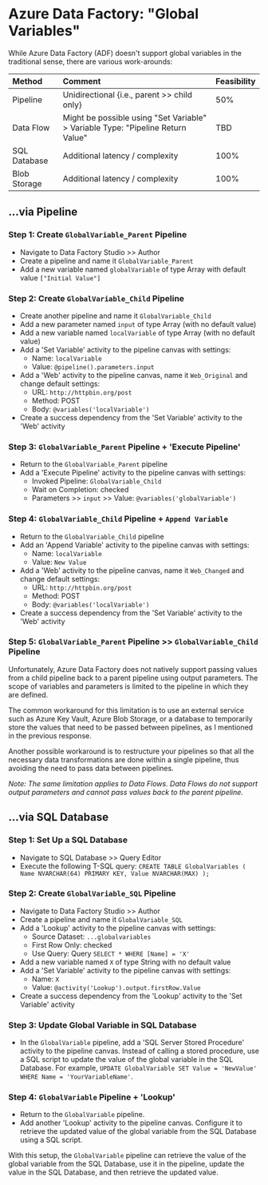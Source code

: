 # Azure Data Factory: "Global Variables"

While Azure Data Factory (ADF) doesn't support global variables in the traditional sense, there are various work-arounds:

| Method | Comment | Feasibility |      
| :--- | :--- | :--- |      
| Pipeline | Unidirectional {i.e., parent >> child only} | 50% |      
| Data Flow | Might be possible using "Set Variable" > Variable Type: "Pipeline Return Value" | TBD |      
| SQL Database | Additional latency / complexity | 100% |      
| Blob Storage | Additional latency / complexity | 100% |   
   
## ...via Pipeline

### Step 1: Create `GlobalVariable_Parent` Pipeline
  
* Navigate to Data Factory Studio >> Author
* Create a pipeline and name it `GlobalVariable_Parent`
* Add a new variable named `globalVariable` of type Array with default value `["Initial Value"]`

### Step 2: Create `GlobalVariable_Child` Pipeline
  
* Create another pipeline and name it `GlobalVariable_Child`
* Add a new parameter named `input` of type Array (with no default value)
* Add a new variable named `localVariable` of type Array (with no default value)
* Add a 'Set Variable' activity to the pipeline canvas with settings:
  * Name: `localVariable`
  * Value: `@pipeline().parameters.input`
* Add a 'Web' activity to the pipeline canvas, name it `Web_Original` and change default settings:
  * URL: `http://httpbin.org/post`
  * Method: POST
  * Body: `@variables('localVariable')`
* Create a success dependency from the 'Set Variable' activity to the 'Web' activity

### Step 3: `GlobalVariable_Parent` Pipeline + 'Execute Pipeline'

* Return to the `GlobalVariable_Parent` pipeline
* Add a 'Execute Pipeline' activity to the pipeline canvas with settings:
  * Invoked Pipeline: `GlobalVariable_Child`
  * Wait on Completion: checked
  * Parameters >> `input` >> Value: `@variables('globalVariable')`

### Step 4: `GlobalVariable_Child` Pipeline + `Append Variable`
  
* Return to the `GlobalVariable_Child` pipeline
* Add an 'Append Variable' activity to the pipeline canvas with settings:
  * Name: `localVariable`
  * Value: `New Value`
* Add a 'Web' activity to the pipeline canvas, name it `Web_Changed` and change default settings:
  * URL: `http://httpbin.org/post`
  * Method: POST
  * Body: `@variables('localVariable')`
* Create a success dependency from the 'Set Variable' activity to the 'Web' activity
  
### Step 5: `GlobalVariable_Parent` Pipeline >> `GlobalVariable_Child` Pipeline  
  
Unfortunately, Azure Data Factory does not natively support passing values from a child pipeline back to a parent pipeline using output parameters. The scope of variables and parameters is limited to the pipeline in which they are defined.

The common workaround for this limitation is to use an external service such as Azure Key Vault, Azure Blob Storage, or a database to temporarily store the values that need to be passed between pipelines, as I mentioned in the previous response.

Another possible workaround is to restructure your pipelines so that all the necessary data transformations are done within a single pipeline, thus avoiding the need to pass data between pipelines.

_Note: The same limitation applies to Data Flows. Data Flows do not support output parameters and cannot pass values back to the parent pipeline._

## ...via SQL Database  
   
### Step 1: Set Up a SQL Database  
   
* Navigate to SQL Database >> Query Editor
* Execute the following T-SQL query: `CREATE TABLE GlobalVariables ( Name NVARCHAR(64) PRIMARY KEY, Value NVARCHAR(MAX) );` 
   
### Step 2: Create `GlobalVariable_SQL` Pipeline  
   
* Navigate to Data Factory Studio >> Author 
* Create a pipeline and name it `GlobalVariable_SQL`
* Add a 'Lookup' activity to the pipeline canvas with settings:
  * Source Dataset: `...globalvariables`
  * First Row Only: checked
  * Use Query: Query `SELECT * WHERE [Name] = 'X'`
* Add a new variable named `X` of type String with no default value
* Add a 'Set Variable' activity to the pipeline canvas with settings:
  * Name: `X`
  * Value: `@activity('Lookup').output.firstRow.Value`
* Create a success dependency from the 'Lookup' activity to the 'Set Variable' activity
   
### Step 3: Update Global Variable in SQL Database  
   
* In the `GlobalVariable` pipeline, add a 'SQL Server Stored Procedure' activity to the pipeline canvas. Instead of calling a stored procedure, use a SQL script to update the value of the global variable in the SQL Database. For example, `UPDATE GlobalVariable SET Value = 'NewValue' WHERE Name = 'YourVariableName'`.  
   
### Step 4: `GlobalVariable` Pipeline + 'Lookup'  
   
* Return to the `GlobalVariable` pipeline.  
* Add another 'Lookup' activity to the pipeline canvas. Configure it to retrieve the updated value of the global variable from the SQL Database using a SQL script.  
   
With this setup, the `GlobalVariable` pipeline can retrieve the value of the global variable from the SQL Database, use it in the pipeline, update the value in the SQL Database, and then retrieve the updated value.
